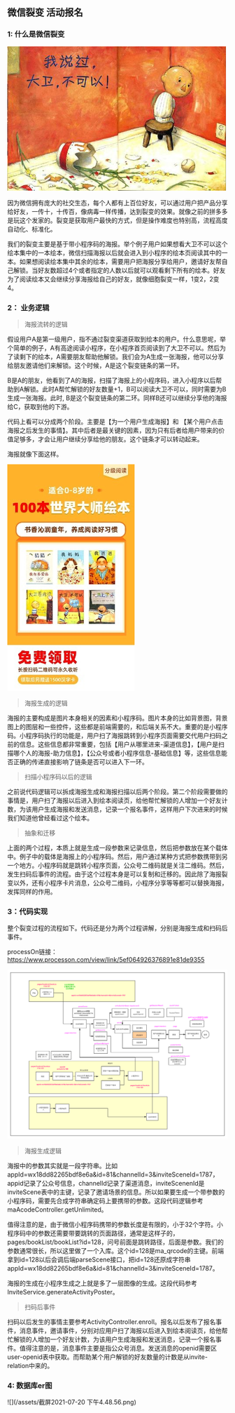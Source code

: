 ## 微信裂变 活动报名

### 1: 什么是微信裂变

![](/assets/大卫不可以.jpg)

因为微信拥有庞大的社交生态，每个人都有上百位好友，可以通过用户把产品分享给好友，一传十，十传百，像病毒一样传播，达到裂变的效果。就像之前的拼多多是玩这个发家的。裂变是获取用户最快的方式，但是操作难度也特别高，流程高度自动化、标准化。

我们的裂变主要是基于带小程序码的海报。举个例子用户如果想看大卫不可以这个绘本集中的一本绘本，微信扫描海报以后就会进入到小程序的绘本页阅读其中的一本。如果想阅读绘本集中其余的绘本，需要用户把海报分享给用户，邀请好友帮自己解锁。当好友数超过4个或者指定的人数以后就可以观看剩下所有的绘本。好友为了阅读绘本又会继续分享海报给自己的好友，就像细胞裂变一样，1变2，2变4。

### 2： 业务逻辑

> 海报流转的逻辑

假设用户A是第一级用户，指不通过裂变渠道获取到绘本的用户。什么意思呢，举个简单的例子，A有高途阅读小程序，在小程序首页阅读到了大卫不可以。然后为了读剩下的绘本，A需要朋友帮助他解锁。我们会为A生成一张海报，他可以分享给朋友邀请他们来解锁。这个时候，A是这个裂变链条的第一环。

B是A的朋友，他看到了A的海报，扫描了海报上的小程序码，进入小程序以后帮助到A解锁。此时A帮忙解锁的好友数量+1，B可以阅读大卫不可以，同时需要为B生成一张海报。此时, B是这个裂变链条的第二环。同样B还可以继续分享他的海报给C，获取到他的下游。

代码上看可以分成两个阶段。主要是【为一个用户生成海报】和 【某个用户点击海报之后发生的事情】。其中后者是最关键的因素，因为只有后者给用户带来的价值足够多，才会让用户继续分享给他的朋友。这个链条才可以转动起来。

海报就像下面这样。

![](/assets/海报.jpg)

> 海报生成的逻辑

海报的主要构成是图片本身相关的因素和小程序码。图片本身的比如背景图，背景图上的图层和一些控件，这些都是前端需要的，和后端关系不大。重要的是小程序码。小程序码执行的功能是，用户扫了海报跳转到小程序页面需要交代用户扫码之前的信息。这些信息都非常重要，包括【用户从哪里进来-渠道信息】，【用户是扫描哪个人的海报-助力信息】，【公众号或者小程序信息-基础信息】等，这些信息能否正确的传递直接影响了链条是否可以进入下一环。



> 扫描小程序码以后的逻辑

之前说代码逻辑可以拆成海报生成和海报扫描以后两个阶段。第二个阶段需要做的事情是，用户扫了海报以后进入到绘本阅读页，给他帮忙解锁的人增加一个好友计数，为该用户生成海报和发送消息，记录一个报名事件，这样用户下次进来的时候我们知道他曾经看过这个绘本。



> 抽象和迁移

上面的两个过程，本质上就是生成一段参数来记录信息，然后把参数放在某个载体中。例子中的载体是海报上的小程序码。然后，用户通过某种方式把参数携带到另一个地方。小程序码就是跳转小程序页面，公众号二维码就是关注二维码。然后，发生扫码后事件的流程。由于这个过程本身是可以复制和迁移的。因此除了海报裂变以外，还有小程序卡片消息，公众号二维码，小程序分享等等都可以替换海报，发挥同样的作用。



### 3：代码实现

整个裂变过程的流程如下。代码还是分为两个过程讲解，分别是海报生成和扫码后事件。

processOn链接：https://www.processon.com/view/link/5ef064926376891e81de9355

 ![](/assets/小程序裂变流程.png)

> 海报生成逻辑

海报中的参数其实就是一段字符串。比如appId=wx18dd82265bdf8e6a&id=81&channelId=3&inviteSceneId=1787，appid记录了公众号信息，channelId记录了渠道消息，inviteScenenId是inviteScene表中的主键，记录了邀请场景的信息。所以如果要生成一个带参数的小程序码，需要先合成字符串确定码上要携带的参数。这段代码逻辑参考maAcodeController.getUnlimited。

值得注意的是，由于微信小程序码携带的参数长度是有限的，小于32个字符。小程序码中的参数还需要带要跳转的页面路径，通常是这样子的，pages/bookList/bookList?id=128，问号前面是跳转路径，后面是参数。我们的参数通常很长，所以这里做了一个入库。这个id=128是ma\_qrcode的主键。前端拿到id=128以后会调后端parseScene接口，把id=128还原成字符串appId=wx18dd82265bdf8e6a&id=81&channelId=3&inviteSceneId=1787。

海报的生成在小程序生成之上就是多了一层图像的生成。这段代码参考InviteService.generateActivityPoster。



> 扫码后事件

扫码以后发生的事情主要参考ActivityController.enroll。报名以后发布了报名事件，消息事件，邀请事件，分别对应用户扫了海报以后进入到绘本阅读页，给他帮忙解锁的人增加一个好友计数，为该用户生成海报和发送消息，记录一个报名事件。值得注意的是，消息事件主要是指公众号消息。发送消息的openid需要区user-openid表中获取。而帮助某个用户解锁的好友数量的计数是从invite-relation中来的。



### 4: 数据库er图

![](/assets/截屏2021-07-20 下午4.48.56.png)



